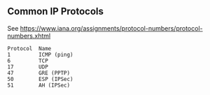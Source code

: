 ## Common IP Protocols
See https://www.iana.org/assignments/protocol-numbers/protocol-numbers.xhtml
```
Protocol  Name
1         ICMP (ping)
6         TCP
17        UDP
47        GRE (PPTP)
50        ESP (IPSec)
51        AH (IPSec)
```
